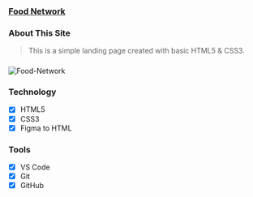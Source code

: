 ### [Food Network](https://food-network.vercel.app/)

### About This Site

> This is a simple landing page created with basic HTML5 & CSS3.

###

<img src="https://i.ibb.co/WVcJJD4/Food-Network.png" alt="Food-Network" border="0">

### Technology

- [x] HTML5
- [x] CSS3
- [x] Figma to HTML

### Tools

- [x] VS Code
- [x] Git
- [x] GitHub
